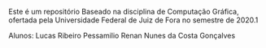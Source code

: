Este é um repositório Baseado na disciplina de Computação Gráfica, ofertada pela Universidade Federal de Juiz de Fora no semestre de 2020.1

Alunos:
Lucas Ribeiro Pessamilio
Renan Nunes da Costa Gonçalves
